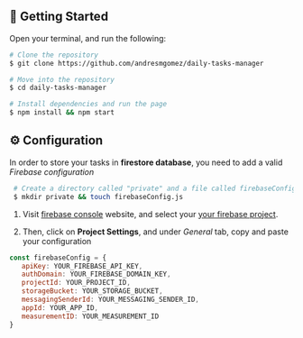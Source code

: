 
## 🚀 Getting Started

Open your terminal, and run the following:
```bash
# Clone the repository
$ git clone https://github.com/andresmgomez/daily-tasks-manager

# Move into the repository
$ cd daily-tasks-manager

# Install dependencies and run the page
$ npm install && npm start
```

## ⚙️ Configuration

In order to store your tasks in **firestore database**, you need to add a valid <em>Firebase configuration</em>

```bash
 # Create a directory called "private" and a file called firebaseConfig.js
 $ mkdir private && touch firebaseConfig.js
```

1. Visit [firebase console](https://console.firebase.google.com/) website, and select your <u>your firebase project</u>.

2. Then, click on <strong>Project Settings</strong>, and under <em>General</em> tab, copy and paste your configuration

```javascript
const firebaseConfig = {
   apiKey: YOUR_FIREBASE_API_KEY,
   authDomain: YOUR_FIREBASE_DOMAIN_KEY,
   projectId: YOUR_PROJECT_ID,
   storageBucket: YOUR_STORAGE_BUCKET,
   messagingSenderId: YOUR_MESSAGING_SENDER_ID,
   appId: YOUR_APP_ID,
   measurementID: YOUR_MEASUREMENT_ID
}
```
